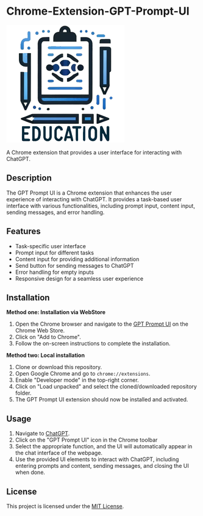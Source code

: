 
# Chrome-Extension-GPT-Prompt-UI

![GPT Prompt UI Icon](icons/icon128.png)

A Chrome extension that provides a user interface for interacting with ChatGPT.

## Description

The GPT Prompt UI is a Chrome extension that enhances the user experience of interacting with ChatGPT. It provides a task-based user interface with various functionalities, including prompt input, content input, sending messages, and error handling.

## Features

- Task-specific user interface
- Prompt input for different tasks
- Content input for providing additional information
- Send button for sending messages to ChatGPT
- Error handling for empty inputs
- Responsive design for a seamless user experience

## Installation

**Method one: Installation via WebStore**

1. Open the Chrome browser and navigate to the [GPT Prompt UI](https://chromewebstore.google.com/detail/gpt-prompt-ui/doapoheickecgjamekldhmpodpofofnn) on the Chrome Web Store.
2. Click on "Add to Chrome".
3. Follow the on-screen instructions to complete the installation.

**Method two: Local installation**

1. Clone or download this repository.
2. Open Google Chrome and go to `chrome://extensions`.
3. Enable "Developer mode" in the top-right corner.
4. Click on "Load unpacked" and select the cloned/downloaded repository folder.
5. The GPT Prompt UI extension should now be installed and activated.

## Usage

1. Navigate to [ChatGPT](https://chat.openai.com/).
2. Click on the "GPT Prompt UI" icon in the Chrome toolbar
3. Select the appropriate function, and the UI will automatically appear in the chat interface of the webpage.
4. Use the provided UI elements to interact with ChatGPT, including entering prompts and content, sending messages, and closing the UI when done.

## License

This project is licensed under the [MIT License](LICENSE).